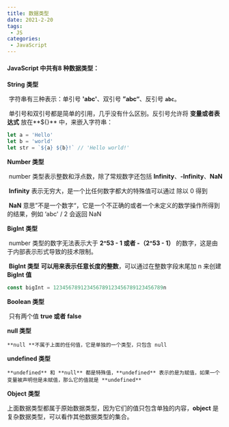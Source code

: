 ```yaml
---
title: 数据类型
date: 2021-2-20
tags:
 - JS
categories:
 - JavaScript
---
```


#### JavaScript 中共有8 种数据类型：

**String 类型**

​	字符串有三种表示：单引号 **'abc'**、双引号 **”abc“**、反引号 **`abc`**。

​	单引号和双引号都是简单的引用，几乎没有什么区别。反引号允许将 **变量或者表达式** 放在**${}** 中，来嵌入字符串：

```javascript
let a = 'Hello'
let b = 'world'
let str = `${a} ${b}!` // 'Hello world!'
```

**Number 类型**

​	number 类型表示整数和浮点数，除了常规数字还包括 **Infinity**、**-Infinity**、**NaN**

​	**Infinity** 表示无穷大，是一个比任何数字都大的特殊值可以通过 除以  0 得到

​	**NaN** 意思”不是一个数字“，它是一个不正确的或者一个未定义的数学操作所得到的结果，例如 ‘abc' / 2 会返回 NaN

 **BigInt 类型**

​	number 类型的数字无法表示大于 **2^53 - 1 或者 -（2^53 - 1）** 的数字，这是由于内部表示形式导致的技术限制。

​	**BigInt 类型** **可以用来表示任意长度的整数**，可以通过在整数字段末尾加 n 来创建 **BigInt 值**

```javascript
const bigInt = 123456789123456789123456789123456789n
```

**Boolean 类型**

​	只有两个值 **true 或者 false**

**null 类型**

 	**null **不属于上面的任何值，它是单独的一个类型，只包含 null

**undefined 类型**

  	**undefined** 和 **null** 都是特殊值，**undefined** 表示的是为赋值，如果一个变量被声明但是未赋值，那么它的值就是 **undefined**

**Object 类型**

​	上面数据类型都属于原始数据类型，因为它们的值只包含单独的内容，**object** 是复杂数据类型，可以看作其他数据类型的集合。